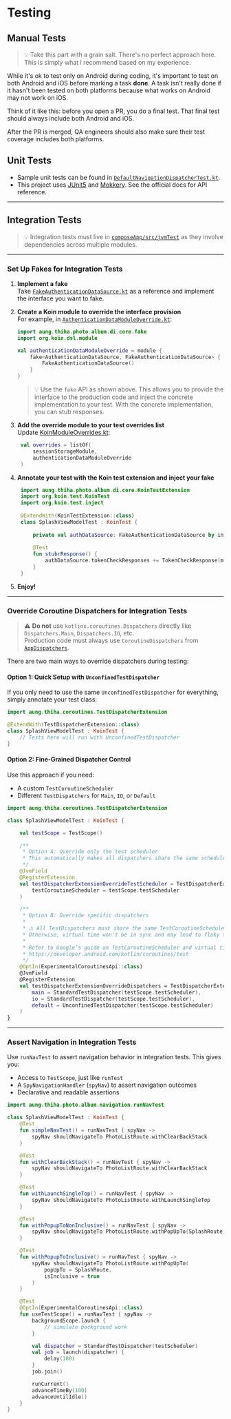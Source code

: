 # Testing

## Manual Tests
> 💡 Take this part with a grain salt. There's no perfect approach here. This is simply what I recommend based on my experience.

While it's ok to test only on Android during coding, it's important to test on both Android and iOS before marking a task **done**. A task isn't really done if it hasn't been tested on both platforms because what works on Android may not work on iOS.

Think of it like this: before you open a PR, you do a final test. That final test should always include both Android and iOS.

After the PR is merged, QA engineers should also make sure their test coverage includes both platforms.

## Unit Tests

- Sample unit tests can be found in [`DefaultNavigationDispatcherTest.kt`](composeApp/src/jvmTest/kotlin/aung/thiha/photo/album/navigation/DefaultNavigationDispatcherTest.kt).
- This project uses [JUnit5](https://junit.org/) and [Mokkery](https://mokkery.dev/). See the official docs for API reference.

---

## Integration Tests

> 💡 Integration tests must live in [`composeApp/src/jvmTest`](composeApp/src/jvmTest) as they involve dependencies across multiple modules.

---

### Set Up Fakes for Integration Tests

1. **Implement a fake**  
   Take [`FakeAuthenticationDataSource.kt`](composeApp/src/jvmTest/kotlin/aung/thiha/photo/album/authentication/data/remote/service/FakeAuthenticationDataSource.kt) as a reference and implement the interface you want to fake.

2. **Create a Koin module to override the interface provision**  
   For example, in [`AuthenticationDataModuleOverride.kt`](composeApp/src/jvmTest/kotlin/aung/thiha/photo/album/di/AuthenticationDataModuleOverride.kt):

    ```kotlin
    import aung.thiha.photo.album.di.core.fake
    import org.koin.dsl.module
   
    val authenticationDataModuleOverride = module {
        fake<AuthenticationDataSource, FakeAuthenticationDataSource> {
            FakeAuthenticationDataSource()
        }
    }
    ```   
   > 💡 Use the `fake` API as shown above. This allows you to provide the interface to the production code and inject the concrete implementation to your test. With the concrete implementation, you can stub responses.

3. **Add the override module to your test overrides list**  
   Update [KoinModuleOverrides.kt](composeApp/src/jvmTest/kotlin/aung/thiha/photo/album/di/KoinModuleOverrides.kt):
   ```kotlin
    val overrides = listOf(
        sessionStorageModule,
        authenticationDataModuleOverride
    )
   ```

4. **Annotate your test with the Koin test extension and inject your fake**
   ```kotlin
    import aung.thiha.photo.album.di.core.KoinTestExtension
    import org.koin.test.KoinTest
    import org.koin.test.inject
    
    @ExtendWith(KoinTestExtension::class)
    class SplashViewModelTest : KoinTest {
    
        private val authDataSource: FakeAuthenticationDataSource by inject()
    
        @Test
        fun stubrResponse() {
            authDataSource.tokenCheckResponses += TokenCheckResponse(message = "all good")
        }
    }
    ```

5. **Enjoy!**

---

### Override Coroutine Dispatchers for Integration Tests

> ⚠️ **Do not** use `kotlinx.coroutines.Dispatchers` directly like `Dispatchers.Main`, `Dispatchers.IO`, etc.   
> Production code must always use `CoroutineDispatchers` from [`AppDispatchers`](coroutines/src/commonMain/kotlin/aung/thiha/coroutines/AppDispatchers.kt).

There are two main ways to override dispatchers during testing:

#### Option 1: Quick Setup with `UnconfinedTestDispatcher`

If you only need to use the same `UnconfinedTestDispatcher` for everything, simply annotate your test class:

```kotlin
import aung.thiha.coroutines.TestDispatcherExtension

@ExtendWith(TestDispatcherExtension::class)
class SplashViewModelTest : KoinTest {
    // Tests here will run with UnconfinedTestDispatcher
}
```
#### Option 2: Fine-Grained Dispatcher Control

Use this approach if you need:
- A custom `TestCoroutineScheduler`
- Different `TestDispatchers` for `Main`, `IO`, or `Default`
```kotlin
import aung.thiha.coroutines.TestDispatcherExtension

class SplashViewModelTest : KoinTest {

    val testScope = TestScope()

    /**
     * Option A: Override only the test scheduler
     * This automatically makes all dispatchers share the same scheduler.
     */
    @JvmField
    @RegisterExtension
    val testDispatcherExtensionOverrideTestScheduler = TestDispatcherExtension(
        testCoroutineScheduler = testScope.testScheduler
    )

    /**
     * Option B: Override specific dispatchers
     *
     * ⚠️ All TestDispatchers must share the same TestCoroutineScheduler!
     * Otherwise, virtual time won't be in sync and may lead to flaky tests
     *
     * Refer to Google’s guide on TestCoroutineScheduler and virtual time:
     * https://developer.android.com/kotlin/coroutines/test
     */
    @OptIn(ExperimentalCoroutinesApi::class)
    @JvmField
    @RegisterExtension
    val testDispatcherExtensionOverrideDispatchers = TestDispatcherExtension(
        main = StandardTestDispatcher(testScope.testScheduler),
        io = StandardTestDispatcher(testScope.testScheduler),
        default = UnconfinedTestDispatcher(testScope.testScheduler)
    )
}
```

---

### Assert Navigation in Integration Tests
Use `runNavTest` to assert navigation behavior in integration tests. This gives you:

- Access to `TestScope`, just like `runTest`
- A `SpyNavigationHandler` (`spyNav`) to assert navigation outcomes
- Declarative and readable assertions

```kotlin
import aung.thiha.photo.album.navigation.runNavTest

class SplashViewModelTest : KoinTest {
    @Test
    fun simpleNavTest() = runNavTest { spyNav ->
        spyNav shouldNavigateTo PhotoListRoute.withClearBackStack
    }

    @Test
    fun withClearBackStack() = runNavTest { spyNav ->
        spyNav shouldNavigateTo PhotoListRoute.withClearBackStack
    }

    @Test
    fun withLaunchSingleTop() = runNavTest { spyNav ->
        spyNav shouldNavigateTo PhotoListRoute.withLaunchSingleTop
    }

    @Test
    fun withPopupToNonInclusive() = runNavTest { spyNav ->
        spyNav shouldNavigateTo PhotoListRoute.withPopUpTo(SplashRoute)
    }

    @Test
    fun withPopupToInclusive() = runNavTest { spyNav ->
        spyNav shouldNavigateTo PhotoListRoute.withPopUpTo(
            popUpTo = SplashRoute,
            isInclusive = true
        )
    }

    @Test
    @OptIn(ExperimentalCoroutinesApi::class)
    fun useTestScope() = runNavTest { spyNav ->
        backgroundScope.launch {
            // simulate background work
        }

        val dispatcher = StandardTestDispatcher(testScheduler)
        val job = launch(dispatcher) {
            delay(100)
        }
        job.join()

        runCurrent()
        advanceTimeBy(100)
        advanceUntilIdle()
    }
}
```
